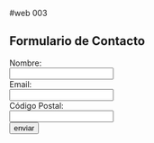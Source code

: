 #web 003



<html>
<head>
    <title>Formulario de Contacto</title>
</head>
<body>
    <h2>Formulario de Contacto</h2>
    <form action="/submit_form" method="POST">
        <label for="nombre">Nombre:</label><br>
        <input type="text" id="nombre" name="nombre"><br>
        <label for="email">Email:</label><br>
        <input type="email" id="email" name="email"><br>
        <label for="codigo_postal">Código Postal:</label><br>
        <input type="text" id="codigo_postal" name="codigo_postal"><br>
        <button type="button" onclick="location.href='https://example.com'">enviar</button>
    </form>
</body>
</html>


